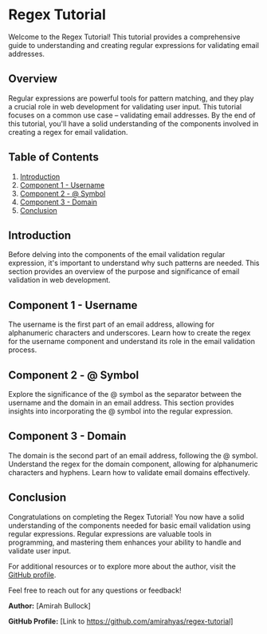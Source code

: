 # Regex Tutorial

Welcome to the Regex Tutorial! This tutorial provides a comprehensive guide to understanding and creating regular expressions for validating email addresses.

## Overview

Regular expressions are powerful tools for pattern matching, and they play a crucial role in web development for validating user input. This tutorial focuses on a common use case – validating email addresses. By the end of this tutorial, you'll have a solid understanding of the components involved in creating a regex for email validation.

## Table of Contents

1. [Introduction](#introduction)
2. [Component 1 - Username](#component-1---username)
3. [Component 2 - @ Symbol](#component-2---symbol)
4. [Component 3 - Domain](#component-3---domain)
5. [Conclusion](#conclusion)

## Introduction

Before delving into the components of the email validation regular expression, it's important to understand why such patterns are needed. This section provides an overview of the purpose and significance of email validation in web development.

## Component 1 - Username

The username is the first part of an email address, allowing for alphanumeric characters and underscores. Learn how to create the regex for the username component and understand its role in the email validation process.

## Component 2 - @ Symbol

Explore the significance of the @ symbol as the separator between the username and the domain in an email address. This section provides insights into incorporating the @ symbol into the regular expression.

## Component 3 - Domain

The domain is the second part of an email address, following the @ symbol. Understand the regex for the domain component, allowing for alphanumeric characters and hyphens. Learn how to validate email domains effectively.

## Conclusion

Congratulations on completing the Regex Tutorial! You now have a solid understanding of the components needed for basic email validation using regular expressions. Regular expressions are valuable tools in programming, and mastering them enhances your ability to handle and validate user input.

For additional resources or to explore more about the author, visit the [GitHub profile](https://github.com/amirahyas/regex-tutorial).

Feel free to reach out for any questions or feedback!


**Author:** [Amirah Bullock]

**GitHub Profile:** [Link to https://github.com/amirahyas/regex-tutorial]

